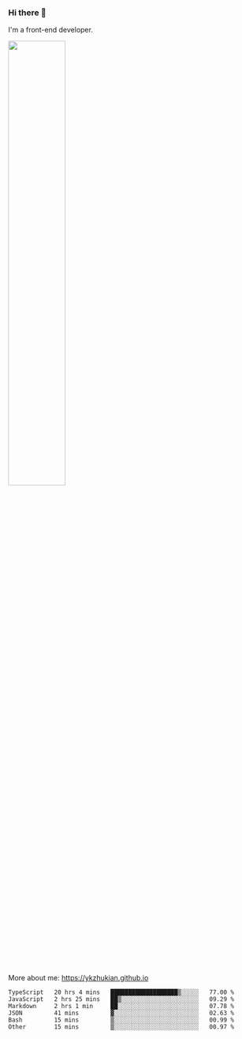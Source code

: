 ### Hi there 👋

I'm a front-end developer.

[<img width="48%" src="https://github-readme-stats.vercel.app/api?username=ykzhukian&show_icons=true&theme=dracula">](https://github.com/anuraghazra/github-readme-stats)

More about me: 
https://ykzhukian.github.io

<!--START_SECTION:waka-->

```text
TypeScript   20 hrs 4 mins   ███████████████████▒░░░░░   77.00 %
JavaScript   2 hrs 25 mins   ██▒░░░░░░░░░░░░░░░░░░░░░░   09.29 %
Markdown     2 hrs 1 min     ██░░░░░░░░░░░░░░░░░░░░░░░   07.78 %
JSON         41 mins         ▓░░░░░░░░░░░░░░░░░░░░░░░░   02.63 %
Bash         15 mins         ▒░░░░░░░░░░░░░░░░░░░░░░░░   00.99 %
Other        15 mins         ▒░░░░░░░░░░░░░░░░░░░░░░░░   00.97 %
```

<!--END_SECTION:waka-->
